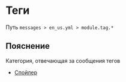 # Теги
Путь `messages > en_us.yml > module.tag.*`

## Пояснение
Категория, отвечающая за сообщения тегов
- [Спойлер](/ru/messages/en_us/module/tag/spoiler/)